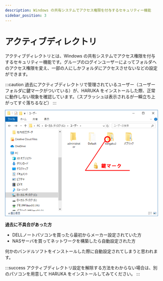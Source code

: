 ```yaml
---
description: Windows の共有システムでアクセス権限を付与するセキュリティー機能
sidebar_position: 3
---
```


# アクティブディレクトリ

アクティブディレクトリとは、Windows の共有システムでアクセス権限を付与するセキュリティー機能です。グループのログインユーザーによってフォルダへのアクセス権限を変え、一部の人にしかフォルダにアクセスさせないなどの設定ができます。

:::caution
過去にアクティブディレクトリで管理されているユーザー（ユーザーフォルダに鍵マークがついている）が、HARUKA をインストールした際、正常に動作しない現象を確認しています。（スプラッシュは表示されるが一瞬立ち上がってすぐ落ちるなど）
:::

![](/assets/20191016_01.png)

**過去に不具合があった方**

* DELLノートパソコンを買ったら最初からメーカー設定されていた方
* NASサーバを買ってネットワークを構築したら自動設定された方

何かのバンドルソフトをインストールした際に自動設定されてしまうと思われます。

:::success
アクティブディレクトリ設定を解除する方法をわからない場合は、別のパソコンを用意して HARUKA をインストールしてみてください。
:::
